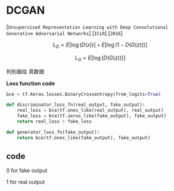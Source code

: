# DCGAN

[`Unsupervised Representation Learning with Deep Convolutional Generative Adversarial Networks`]
[`ICLR`] [`2016`]


$$
L_D = E[\log(D(x))] + E[\log(1-D(G(z)))]
$$

$$
L_G = E[\log(D(G(z)))]
$$



判别器给 真数据 



**Loss function code**

```python
bce = tf.keras.losses.BinaryCrossentropy(from_logits=True)

def discriminator_loss_fn(real_output, fake_output):
    real_loss = bce(tf.ones_like(real_output), real_output)
    fake_loss = bce(tf.zeros_like(fake_output), fake_output)
    return real_loss + fake_loss

def generator_loss_fn(fake_output):
    return bce(tf.ones_like(fake_output), fake_output)
```



## code



0 for fake output

1 for real output 